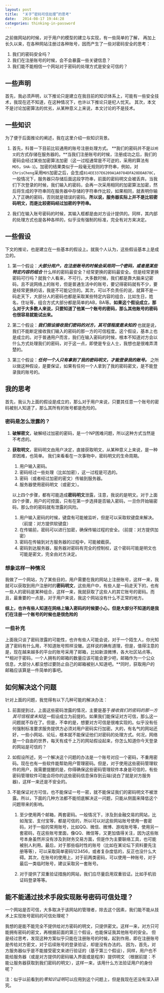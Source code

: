 ```yaml
---
layout:	post
title:	"关于“密码可信处理”的思考" 
date:	2014-08-17 19:44:28 
categories:	thinking-in-password 
---
```


之前做网站的时候，对于用户的模型的建立与实现，有一些简单的了解，
再加上长久以来，在各种网站注册过各种账号，因而产生了一些对密码安全的思考：

1. 我们的密码安全吗？
2. 我们在注册账号的时候，会不会暴露一些关键信息？
3. 我们能不能相信一个网站对于密码的处理方式是安全可信的？


一些声明
--
首先，我必须声明，以下推论只是建立在我目前的知识体系上，可能有一些安全技术，我现在还不知道，在这种情况下，也许以下推论只是杞人忧天。
其次，本文不是讨论加密算法的优劣，从某种意义上来说，本文讨论的不是技术。


一些知识
--
为了便于后面推论的阐述，我在这里介绍一些知识背景。

1.  首先，科普一下目前比较通用的账号注册处理方式。
    **我们的密码并不是以`明文`的方式存储在服务器的。**当我们注册账号的时候，注册成功之后，我们的密码会经过某些加密算法加密（这一过程通常是不可逆的，采用的算法有`MD5`，`SHA-1`)。加密的结果类似于一段毫无规则的字符串，例如，对`ChrisCheng`采用`MD5`加密之后，会生成`814EE337E6209A1A0784DFA28DDA870C`，一般情况下，服务器只存储后面这段字符串，前面的密码明文会被丢弃。当我们下次登录的时候，我们输入的密码，会再一次采用相同的加密算法加密，然后将生成的字符串同在服务器中存储的字符串作比较，如果相同，就表明你输入了正确的密码，否则就是错误的密码。**所以说，服务器实际上并不是比较密码明文，而是比较密码经过加密的字符串。**

2.  我们在输入账号密码的时候，其输入框都是由对方设计提供的。同样，其内部的处理方式也是各种各样的，似乎没有强制的标准，完全有对方来决定。

一些假设
--
下文的推论，也是建立在一些基本的假设上。就我个人认为，这些假设基本上是成立的。

1.  第一个假设：***大部分用户，在注册账号的时候会采用同一个密码，或者是某些特定内容的组合***
    什么样的密码最安全？经常更换的密码最安全。但是经常更换密码可行吗？就我个人看来，不可行。大多数时候，我们都是靠大脑来记密码，且不说网络上的账号，但是普通生活中的账号，要记得密码就有不少，要是经常更换的话，我是不可能记住的。其次，可以不负责任的说，就算不是一码走天下，大部分人的密码也都是采取某些特定内容的组合，比如生日，姓名，住址等，组合方式大部分都是简单的AB，BA等。**如果这个假设成立，那么对于大多数人来说，只要知道了他某一个账号的密码，那么其他账号的密码也很容易就能试出来。**

2.  第二个假设：***我们假设接收我们密码的对方，其可信程度是未知的***
    也就是说，我们不能断定接收我们输入的密码的那一方的可信程度。这个假设，基本上也是成立的。对于普通用户而言，我们在输入密码的时候，根本不知道对方会以什么方式处理我们的密码，对于这一点，即使是专业人士，我想也是很难弄清楚的。

3.  第三个假设：***任何一个人只有拿到了我的密码明文，才能登录我的账号。***
    之所以做这种假设，是要保证，如果有任何一个人拿到了我的密码密文，是不能登录我的账号的。

我的思考
--
首先，我认为上面的假设是成立的，那么对于用户来说，只要其任意一个账号的密码被别人知道了，那么其所有的账号都是危险的。

### 密码是怎么泄露的？

1.  **破解密文**，破解经过加密的密码，是一个NP困难问题，所以这种方式当然是不考虑的。

2.  **获取明文**，密码明文由用户决定，直接获取明文，从某种意义上来说，是一种即困难，也简单。
    我们来看看在一次事物中，密码明文的生命周期。

    1.  用户输入密码。
    2.  密码经过一些处理（比如加密），这一过程是可选的。
    3.  密码（或者经过加密的密文）传输到服务器。
    4.  服务器使用密码明文（或密文）。

    以上四个步骤，都有可能造成**密码明文**泄露，注意，我说的是明文。对于上面四个步骤，用户的可控面，只有在第一步选择是否输入密码，一旦你开始输密码，那么你的密码就有泄露的风险。

    1.  用户输入密码的时候，键盘有可能被监听，但是可以采取软键盘来解决。（前提：对方提供软键盘）
    2.  在传输前，密码可以进行加密，确保传输过程的安全。（前提：对方提供加密）
    3.  密码在传输到对方服务器的过程中，可能被截获。
    4.  密码到达服务器，服务器对密码有完全的控制权，这个密码可能是明文也可能是密文，完全由对方决定。


### 想象这样一种情况

我做了一个网站，为了某些目的，用户需要在我的网站上注册账号，这样一来，我就可以获取到用户注册时的**密码明文**，这些用户中，有些人是一码走天下的，也有一些人的密码是某种组合，这样一来，我就获取了这些人的其它账号的密码。而且，最重要的一点是，对于用户来说，我这个网站没有什么不正常的地方。

**综上，也许有些人知道在网络上输入密码的时候要小心，但是大部分不知道的是我们在注册一个账号的时候也是很危险的**

### 一些补充

上面我只谈了密码泄露的可能性，也许有些人可能会说，对于一个陌生人，你光知道了密码有什么用，不知道账号照样没辙。这样说的确有道理，但是，值得注意的是，现在越来越多的平台的账号采用了邮箱，比如新浪微博，各大社区站点等。**相对于密码，一个人拥有的邮箱的数量应该可能会更少吧，邮箱作为一个公众信息，大部分人都没想过要防止自己的邮箱被别人知道吧。**同时，获取用户的邮箱应该算是一件简单的事吧。


如何解决这个问题
--

针对上面的问题，我觉得有以下几种可能的解决办法：

1.  前面提到过，上面这些密码泄露的情况，主要是基于*接收我们的密码的那一方其可信程度未知*这一假设成立为前提的。如果我们能保证对方可信，那么这一问题就不存在了。但是，不幸的是，想要对方可信是很难实现的。似乎没有任何强制标准要求服务提供方必须对用户密码实行加密。大的，有名气的网站还好，一些小网站、论坛，根本就不能保证他们对密码的处理方式。何况，网络是一个自由的世界，每天有成千上万的网站假设起来，你怎么知道你今天登录的网站是可信的？

2.  如假设所述，另一个解决这个问题的办法是一个账号对应一个密码，不重用密码。现在也有一些软件能帮助用户管理密码。但是，对于使用这些密码管理软件的用户，我需要提醒的是，你得确保这些密码管理软件本身是可信的，有些密码管理软件可能会将你的这些密码信息保存到云端(说白了就是对方服务器)，这样一来还是不安全的。

3.  不能保证对方可信，也不能保证一号一密，就不能保证我们的密码明文不被泄露。所以，下面的几种方法都不能彻底解决这一问题，只能从侧面来降低这个问题带来的影响。
    
    1.  至少使用两个邮箱，两套密码。一般情况下，涉及到金融交易的网站，比如淘宝、支付宝等，都是可信的，所以可以对这些网站账号使用一套密码，对于一般的常用账号，比如QQ、微信、微博、游戏账号等，使用另一套密码，在这些账号里面，像QQ、微信等，又更加值得关注，因为这些账号本身虽然并没有涉及到财务交易方面，但是作为主要联络工具，也可能被别人利用。最后，对于那些临时性的账号（比如在某论坛下资料要先注册等等），可以采取简单密码123456，或者复杂度低的，反正也没什么大碍。其次，在账号的使用上，对于前两类密码，可以使用一种账号，对于最后一类临时账号，建议采取另一套账号。

    2.  对于提供了双重验证措施的网站，我们应尽量启用双重验证。比如手机验证码登录等等。

能不能通过技术手段实现账号密码可信处理？
--

一个网站是否可信，大多取决于该网站的管理者，除去这个因素，我们能不能从技术上实现账号密码的可信处理呢？

我想的是能不能完全不提供给对方密码的明文，只提供密文。这样一来，对方只可能拥有密码的密文，再根据前面的第三个假设，也能保证我其他账号的安全。
但是经过思考，发现这种方案似乎只能在注册账号的时候，起到作用，即在注册账号是传给对方密文，对于后续账号的登录验证，却是没有办法的。
因为，首先，对方服务器似乎是不能接受密文来进行验证的（基于第三个假设），同样，用户也不能给服务器（或是对方提供的密码输入界面或是程序）提供明文
（根据前提：不能让服务器获取到我们密码的明文），这样一来，该用什么方法验证用户的身份呢？

注：似乎以前看到的*零知识证明*可以应用到这个问题上，但是我现在还没有深入研究。



